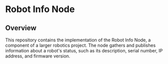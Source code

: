 # Robot Info Node

## Overview
This repository contains the implementation of the Robot Info Node, a component of a larger robotics project.
The node gathers and publishes information about a robot's status, such as its description, serial number, IP address, and firmware version.